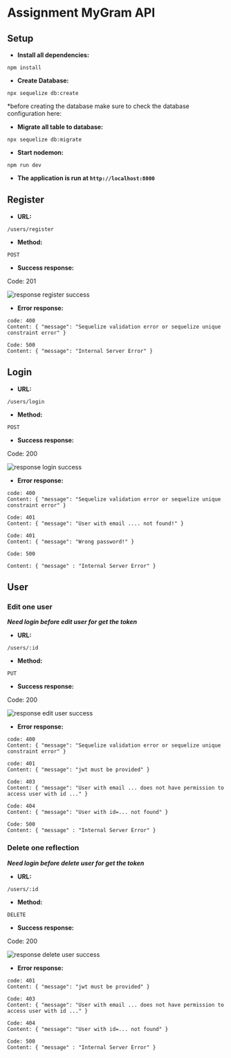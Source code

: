 

# Assignment MyGram API

  

## Setup

 

-  **Install all dependencies:**

<The  request  typ>

	npm install  

-  **Create Database:**

<The  request  typ>

	npx sequelize db:create

*before creating the database make sure to check the database configuration here: 

-  **Migrate all table to database:**

<The  request  typ>

	npx sequelize db:migrate

-  **Start nodemon:**

<The  request  type>

	npm run dev

  

-  **The application is run at `http://localhost:8000`**

  

## Register

  

-  **URL:**

<The  request  type>

	/users/register
	
-  **Method:**

<The  request  type>

	POST

-  **Success response:**

Code: 201

![response register success](https://github.com/fadlan7/final-project2/blob/main/postmanResult/regist.png)

-  **Error response:**

<The  request  type>

	code: 400
	Content: { "message": "Sequelize validation error or sequelize unique constraint error" }
	
	Code: 500
	Content: { "message": "Internal Server Error" }

  

## Login

  

-  **URL:**

<The  request  type>

	/users/login

-  **Method:**

<The  request  type>

	POST

-  **Success response:**

Code: 200

![response login success](https://github.com/fadlan7/final-project2/blob/main/postmanResult/login.png)

-  **Error response:**

<The  request  type>

	code: 400
	Content: { "message": "Sequelize validation error or sequelize unique constraint error" }
		
	Code: 401
	Content: { "message": "User with email .... not found!" }

	Code: 401
	Content: { "message": "Wrong password!" }

	Code: 500

	Content: { "message" : "Internal Server Error" }

  

## User

### Edit one user


**_Need login before edit user for get the token_**

-  **URL:**

<The  request  type>

	/users/:id

-  **Method:**

<The  request  type>

	PUT

-  **Success response:**

Code: 200

![response edit user success](https://github.com/fadlan7/final-project2/blob/main/postmanResult/edit-user.png)

-  **Error response:**

<The  request  type>
	
	code: 400
	Content: { "message": "Sequelize validation error or sequelize unique constraint error" }
	
	code: 401
	Content: { "message": "jwt must be provided" }

	Code: 403
	Content: { "message": "User with email ... does not have permission to access user with id ..." }

	Code: 404
	Content: { "message": "User with id=... not found" }

	Code: 500
	Content: { "message" : "Internal Server Error" }

  

### Delete one reflection

  

**_Need login before  delete user for get the token_**

  

-  **URL:**

<The  request  type>

	/users/:id

-  **Method:**

<The  request  type>

	DELETE

-  **Success response:**

Code: 200

![response delete user success](https://github.com/fadlan7/final-project2/blob/main/postmanResult/delete-user.png)

-  **Error response:**

<The  request  type>

	code: 401
	Content: { "message": "jwt must be provided" }

	Code: 403
	Content: { "message": "User with email ... does not have permission to access user with id ..." }

	Code: 404
	Content: { "message": "User with id=... not found" }

	Code: 500
	Content: { "message" : "Internal Server Error" }
